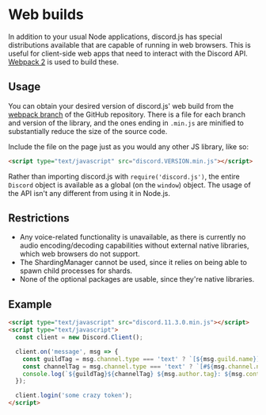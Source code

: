 # Web builds
In addition to your usual Node applications, discord.js has special distributions available that are capable of running in web browsers.
This is useful for client-side web apps that need to interact with the Discord API.
[Webpack 2](https://webpack.js.org/) is used to build these.

## Usage
You can obtain your desired version of discord.js' web build from the [webpack branch](https://github.com/discordjs/discord.js/tree/webpack) of the GitHub repository.
There is a file for each branch and version of the library, and the ones ending in `.min.js` are minified to substantially reduce the size of the source code.

Include the file on the page just as you would any other JS library, like so:
```html
<script type="text/javascript" src="discord.VERSION.min.js"></script>
```

Rather than importing discord.js with `require('discord.js')`, the entire `Discord` object is available as a global (on the `window`) object.
The usage of the API isn't any different from using it in Node.js.

## Restrictions
- Any voice-related functionality is unavailable, as there is currently no audio encoding/decoding capabilities without external native libraries,
  which web browsers do not support.
- The ShardingManager cannot be used, since it relies on being able to spawn child processes for shards.
- None of the optional packages are usable, since they're native libraries.

## Example
```html
<script type="text/javascript" src="discord.11.3.0.min.js"></script>
<script type="text/javascript">
  const client = new Discord.Client();

  client.on('message', msg => {
    const guildTag = msg.channel.type === 'text' ? `[${msg.guild.name}]` : '[DM]';
    const channelTag = msg.channel.type === 'text' ? `[#${msg.channel.name}]` : '';
    console.log(`${guildTag}${channelTag} ${msg.author.tag}: ${msg.content}`);
  });

  client.login('some crazy token');
</script>
```
